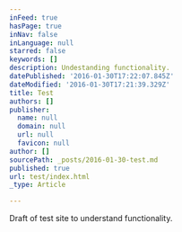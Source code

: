 ```yaml
---
inFeed: true
hasPage: true
inNav: false
inLanguage: null
starred: false
keywords: []
description: Undestanding functionality.
datePublished: '2016-01-30T17:22:07.845Z'
dateModified: '2016-01-30T17:21:39.329Z'
title: Test
authors: []
publisher:
  name: null
  domain: null
  url: null
  favicon: null
author: []
sourcePath: _posts/2016-01-30-test.md
published: true
url: test/index.html
_type: Article

---
```

Draft of test site to understand functionality.